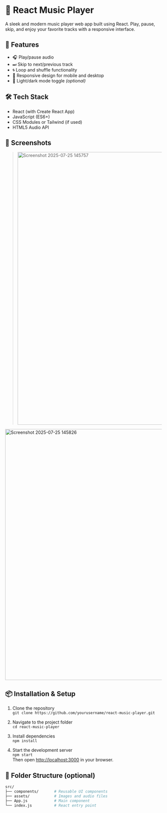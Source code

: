 # 🎵 React Music Player

A sleek and modern music player web app built using React. Play, pause, skip, and enjoy your favorite tracks with a responsive interface.

## 🚀 Features

- 🎧 Play/pause audio
- ⏭ Skip to next/previous track
- 🌀 Loop and shuffle functionality
- 📱 Responsive design for mobile and desktop
- 🌙 Light/dark mode toggle *(optional)*

## 🛠 Tech Stack

- React (with Create React App)
- JavaScript (ES6+)
- CSS Modules or Tailwind (if used)
- HTML5 Audio API

## 📸 Screenshots

> <img width="1870" height="878" alt="Screenshot 2025-07-25 145757" src="https://github.com/user-attachments/assets/097076b1-02be-4cf6-ab86-2e89322b52cb" />
<img width="1767" height="808" alt="Screenshot 2025-07-25 145826" src="https://github.com/user-attachments/assets/f7f3efd6-518d-40a8-a45d-aefa277efb57" />



## 📦 Installation & Setup

1. Clone the repository  
   `git clone https://github.com/yourusername/react-music-player.git`

2. Navigate to the project folder  
   `cd react-music-player`

3. Install dependencies  
   `npm install`

4. Start the development server  
   `npm start`  
   Then open [http://localhost:3000](http://localhost:3000) in your browser.

## 📁 Folder Structure (optional)

```bash
src/
├── components/       # Reusable UI components
├── assets/           # Images and audio files
├── App.js            # Main component
└── index.js          # React entry point
